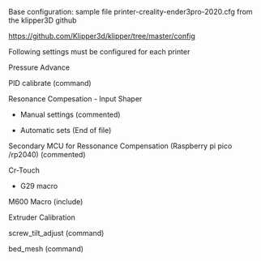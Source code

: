Base configuration: sample file printer-creality-ender3pro-2020.cfg from the klipper3D github

https://github.com/Klipper3d/klipper/tree/master/config

Following settings must be configured for each printer


Pressure Advance

PID calibrate (command)

Resonance Compesation - Input Shaper


-	Manual settings (commented)

-	Automatic sets (End of file)

Secondary MCU for Ressonance Compensation (Raspberry pi pico /rp2040) (commented)

Cr-Touch

-	G29 macro

M600 Macro (include)

Extruder Calibration

screw_tilt_adjust (command)

bed_mesh (command)
